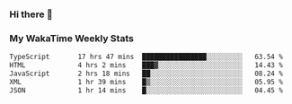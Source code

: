### Hi there 👋

<!--
**royschrauwen/royschrauwen** is a ✨ _special_ ✨ repository because its `README.md` (this file) appears on your GitHub profile.

Here are some ideas to get you started:

- 🔭 I’m currently working on ...
- 🌱 I’m currently learning ...
- 👯 I’m looking to collaborate on ...
- 🤔 I’m looking for help with ...
- 💬 Ask me about ...
- 📫 How to reach me: ...
- 😄 Pronouns: ...
- ⚡ Fun fact: ...
-->


### My WakaTime Weekly Stats
<!--START_SECTION:waka-->

```txt
TypeScript       17 hrs 47 mins  ████████████████░░░░░░░░░   63.54 %
HTML             4 hrs 2 mins    ███▓░░░░░░░░░░░░░░░░░░░░░   14.43 %
JavaScript       2 hrs 18 mins   ██░░░░░░░░░░░░░░░░░░░░░░░   08.24 %
XML              1 hr 39 mins    █▒░░░░░░░░░░░░░░░░░░░░░░░   05.95 %
JSON             1 hr 14 mins    █░░░░░░░░░░░░░░░░░░░░░░░░   04.45 %
```

<!--END_SECTION:waka-->
